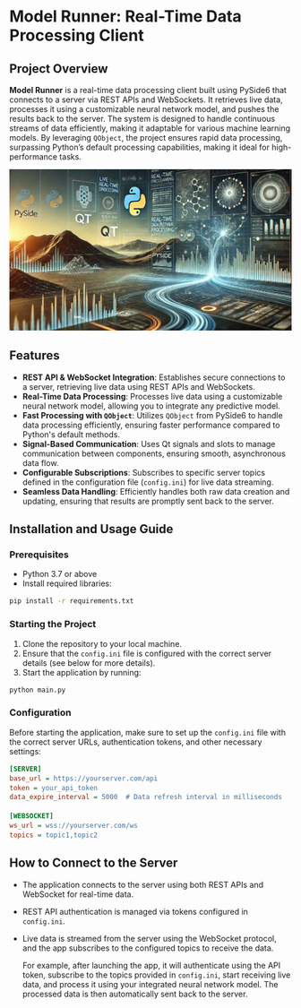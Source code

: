 # Model Runner: Real-Time Data Processing Client

## Project Overview

**Model Runner** is a real-time data processing client built using PySide6 that connects to a server via REST APIs and WebSockets. It retrieves live data, processes it using a customizable neural network model, and pushes the results back to the server. The system is designed to handle continuous streams of data efficiently, making it adaptable for various machine learning models. By leveraging `QObject`, the project ensures rapid data processing, surpassing Python’s default processing capabilities, making it ideal for high-performance tasks.

![alt text](thumbnail.webp)

## Features

- **REST API & WebSocket Integration**: Establishes secure connections to a server, retrieving live data using REST APIs and WebSockets.
- **Real-Time Data Processing**: Processes live data using a customizable neural network model, allowing you to integrate any predictive model.
- **Fast Processing with `QObject`**: Utilizes `QObject` from PySide6 to handle data processing efficiently, ensuring faster performance compared to Python's default methods.
- **Signal-Based Communication**: Uses Qt signals and slots to manage communication between components, ensuring smooth, asynchronous data flow.
- **Configurable Subscriptions**: Subscribes to specific server topics defined in the configuration file (`config.ini`) for live data streaming.
- **Seamless Data Handling**: Efficiently handles both raw data creation and updating, ensuring that results are promptly sent back to the server.

## Installation and Usage Guide

### Prerequisites

- Python 3.7 or above
- Install required libraries:

```bash
pip install -r requirements.txt
```

### Starting the Project

1. Clone the repository to your local machine.
2. Ensure that the `config.ini` file is configured with the correct server details (see below for more details).
3. Start the application by running:

```bash
python main.py
```

### Configuration

Before starting the application, make sure to set up the `config.ini` file with the correct server URLs, authentication tokens, and other necessary settings:

```ini
[SERVER]
base_url = https://yourserver.com/api
token = your_api_token
data_expire_interval = 5000  # Data refresh interval in milliseconds

[WEBSOCKET]
ws_url = wss://yourserver.com/ws
topics = topic1,topic2
```

## How to Connect to the Server

- The application connects to the server using both REST APIs and WebSocket for real-time data.
- REST API authentication is managed via tokens configured in `config.ini`.
- Live data is streamed from the server using the WebSocket protocol, and the app subscribes to the configured topics to receive the data.
  
  For example, after launching the app, it will authenticate using the API token, subscribe to the topics provided in `config.ini`, start receiving live data, and process it using your integrated neural network model. The processed data is then automatically sent back to the server.
